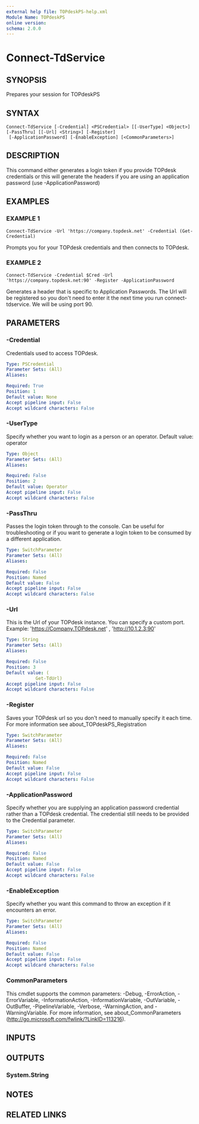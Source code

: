 ```yaml
---
external help file: TOPdeskPS-help.xml
Module Name: TOPdeskPS
online version:
schema: 2.0.0
---
```


# Connect-TdService

## SYNOPSIS
Prepares your session for TOPdeskPS

## SYNTAX

```
Connect-TdService [-Credential] <PSCredential> [[-UserType] <Object>] [-PassThru] [[-Url] <String>] [-Register]
 [-ApplicationPassword] [-EnableException] [<CommonParameters>]
```

## DESCRIPTION
This command either generates a login token if you provide TOPdesk credentials or this will generate the headers if you are using an application password (use -ApplicationPassword)

## EXAMPLES

### EXAMPLE 1
```
Connect-TdService -Url 'https://company.topdesk.net' -Credential (Get-Credential)
```

Prompts you for your TOPdesk credentials and then connects to TOPdesk.

### EXAMPLE 2
```
Connect-TdService -Credential $Cred -Url 'https://company.topdesk.net:90' -Register -ApplicationPassword
```

Generates a header that is specific to Application Passwords.
The Url will be registered so you don't need to enter it the next time you run connect-tdservice.
We will be using port 90.

## PARAMETERS

### -Credential
Credentials used to access TOPdesk.

```yaml
Type: PSCredential
Parameter Sets: (All)
Aliases:

Required: True
Position: 1
Default value: None
Accept pipeline input: False
Accept wildcard characters: False
```

### -UserType
Specify whether you want to login as a person or an operator.
Default value: operator

```yaml
Type: Object
Parameter Sets: (All)
Aliases:

Required: False
Position: 2
Default value: Operator
Accept pipeline input: False
Accept wildcard characters: False
```

### -PassThru
Passes the login token through to the console.
Can be useful for troubleshooting or if you want to generate a login token to be consumed by a different application.

```yaml
Type: SwitchParameter
Parameter Sets: (All)
Aliases:

Required: False
Position: Named
Default value: False
Accept pipeline input: False
Accept wildcard characters: False
```

### -Url
This is the Url of your TOPdesk instance.
You can specify a custom port.
Example: 'https://Company.TOPdesk.net' , 'http://10.1.2.3:90'

```yaml
Type: String
Parameter Sets: (All)
Aliases:

Required: False
Position: 3
Default value: (
           Get-TdUrl)
Accept pipeline input: False
Accept wildcard characters: False
```

### -Register
Saves your TOPdesk url so you don't need to manually specify it each time.
For more information see about_TOPdeskPS_Registration

```yaml
Type: SwitchParameter
Parameter Sets: (All)
Aliases:

Required: False
Position: Named
Default value: False
Accept pipeline input: False
Accept wildcard characters: False
```

### -ApplicationPassword
Specify whether you are supplying an application password credential rather than a TOPdesk credential.
The credential still needs to be provided to the Credential parameter.

```yaml
Type: SwitchParameter
Parameter Sets: (All)
Aliases:

Required: False
Position: Named
Default value: False
Accept pipeline input: False
Accept wildcard characters: False
```

### -EnableException
Specify whether you want this command to throw an exception if it encounters an error.

```yaml
Type: SwitchParameter
Parameter Sets: (All)
Aliases:

Required: False
Position: Named
Default value: False
Accept pipeline input: False
Accept wildcard characters: False
```

### CommonParameters
This cmdlet supports the common parameters: -Debug, -ErrorAction, -ErrorVariable, -InformationAction, -InformationVariable, -OutVariable, -OutBuffer, -PipelineVariable, -Verbose, -WarningAction, and -WarningVariable.
For more information, see about_CommonParameters (http://go.microsoft.com/fwlink/?LinkID=113216).

## INPUTS

## OUTPUTS

### System.String
## NOTES

## RELATED LINKS
